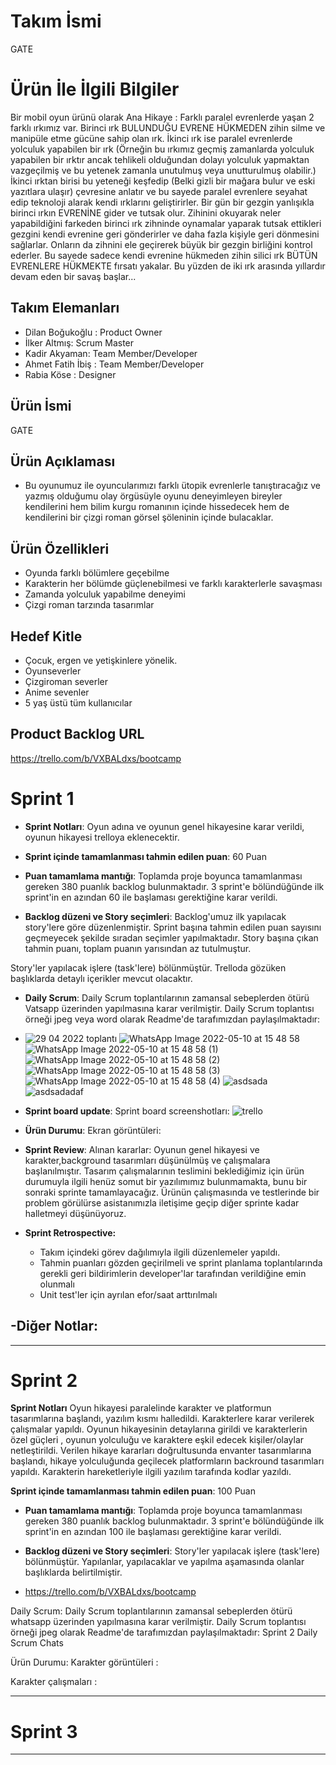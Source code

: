 # **Takım İsmi**

GATE

# Ürün İle İlgili Bilgiler
Bir mobil oyun ürünü olarak Ana Hikaye :
Farklı paralel evrenlerde yaşan 2 farklı ırkımız var. Birinci ırk BULUNDUĞU EVRENE HÜKMEDEN zihin silme ve manipüle etme gücüne sahip olan ırk. 
İkinci ırk ise paralel evrenlerde yolculuk yapabilen bir ırk (Örneğin bu ırkımız geçmiş zamanlarda yolculuk yapabilen bir ırktır ancak tehlikeli olduğundan dolayı yolculuk yapmaktan vazgeçilmiş ve bu yetenek zamanla unutulmuş veya unutturulmuş olabilir.)
İkinci ırktan birisi bu yeteneği keşfedip (Belki gizli bir mağara bulur ve eski yazıtlara ulaşır) çevresine anlatır ve bu sayede paralel evrenlere seyahat edip teknoloji alarak kendi ırklarını geliştirirler.
Bir gün bir gezgin yanlışıkla birinci ırkın EVRENİNE gider ve tutsak olur. Zihinini okuyarak neler yapabildiğini farkeden birinci ırk zihninde oynamalar yaparak tutsak ettikleri gezgini kendi evrenine geri gönderirler ve daha fazla kişiyle geri dönmesini sağlarlar. Onların da zihnini ele geçirerek büyük bir gezgin birliğini kontrol ederler. Bu sayede sadece kendi evrenine hükmeden zihin silici ırk BÜTÜN EVRENLERE HÜKMEKTE fırsatı yakalar. Bu yüzden de iki ırk arasında yıllardır devam eden bir savaş başlar...


## Takım Elemanları

- Dilan Boğukoğlu : Product Owner 
- İlker Altmış: Scrum Master
- Kadir Akyaman: Team Member/Developer
- Ahmet Fatih İbiş : Team Member/Developer
- Rabia Köse : Designer

## Ürün İsmi

GATE

## Ürün Açıklaması

- Bu oyunumuz ile oyuncularımızı farklı ütopik evrenlerle tanıştıracağız ve yazmış olduğumu olay örgüsüyle oyunu deneyimleyen bireyler kendilerini hem bilim kurgu romanının içinde hissedecek hem de kendilerini bir çizgi roman görsel şöleninin içinde bulacaklar.

## Ürün Özellikleri

- Oyunda farklı bölümlere geçebilme
- Karakterin her bölümde güçlenebilmesi ve farklı karakterlerle savaşması
- Zamanda yolculuk yapabilme deneyimi
- Çizgi roman tarzında tasarımlar

## Hedef Kitle

- Çocuk, ergen ve yetişkinlere yönelik.
- Oyunseverler
- Çizgiroman severler
- Anime sevenler
- 5 yaş üstü tüm kullanıcılar

## Product Backlog URL

https://trello.com/b/VXBALdxs/bootcamp

# Sprint 1

- **Sprint Notları**: Oyun adına ve oyunun genel hikayesine karar verildi, oyunun hikayesi trelloya eklenecektir.

- **Sprint içinde tamamlanması tahmin edilen puan**: 60 Puan

- **Puan tamamlama mantığı**: Toplamda proje boyunca tamamlanması gereken 380 puanlık backlog bulunmaktadır. 3 sprint'e bölündüğünde ilk sprint'in en azından 60 ile başlaması gerektiğine karar verildi.

- **Backlog düzeni ve Story seçimleri**: Backlog'umuz ilk yapılacak story'lere göre düzenlenmiştir. Sprint başına tahmin edilen puan sayısını geçmeyecek şekilde sıradan seçimler yapılmaktadır. Story başına çıkan tahmin puanı, toplam puanın yarısından az tutulmuştur. 

Story'ler yapılacak işlere (task'lere) bölünmüştür. Trelloda gözüken başlıklarda detaylı içerikler mevcut olacaktır.

- **Daily Scrum**: Daily Scrum toplantılarının zamansal sebeplerden ötürü Vatsapp üzerinden yapılmasına karar verilmiştir. Daily Scrum toplantısı örneği jpeg veya word olarak Readme'de tarafımızdan paylaşılmaktadır: 
- ![29 04  2022 toplantı](https://user-images.githubusercontent.com/89348800/167632688-5b1927ac-cf28-454d-a4c2-faf11ebafdde.PNG)
![WhatsApp Image 2022-05-10 at 15 48 58](https://user-images.githubusercontent.com/89348800/167632695-d0727c5c-5fc9-4460-955f-58d97ec39ee6.jpeg)
![WhatsApp Image 2022-05-10 at 15 48 58 (1)](https://user-images.githubusercontent.com/89348800/167632696-e538817c-224d-4288-b53f-9b060e294f20.jpeg)
![WhatsApp Image 2022-05-10 at 15 48 58 (2)](https://user-images.githubusercontent.com/89348800/167632699-e2ddc2e7-cae9-4105-9ea5-0b9474bf5b15.jpeg)
![WhatsApp Image 2022-05-10 at 15 48 58 (3)](https://user-images.githubusercontent.com/89348800/167632700-15aff2f5-fa57-4b3e-b948-e4d535f2d0a9.jpeg)
![WhatsApp Image 2022-05-10 at 15 48 58 (4)](https://user-images.githubusercontent.com/89348800/167632702-d6dcc058-c3f7-4f38-932d-971bd2d617f7.jpeg)
![asdsada](https://user-images.githubusercontent.com/89348800/167632705-955f9d4c-387e-4725-8fa0-86680ba13278.PNG)
![asdsadadaf](https://user-images.githubusercontent.com/89348800/167632708-b06d87da-e9db-40db-8e3f-d67ec8a79c3c.PNG)


- **Sprint board update**: Sprint board screenshotları: ![trello](https://user-images.githubusercontent.com/89348800/167611768-723f1a34-2051-426a-9dfd-d3f73dc6dcff.PNG)



- **Ürün Durumu**: Ekran görüntüleri:
  

- **Sprint Review**: 
Alınan kararlar: Oyunun genel hikayesi ve karakter,background tasarımları düşünülmüş ve çalışmalara başlanılmıştır. Tasarım çalışmalarının teslimini beklediğimiz için ürün durumuyla ilgili henüz somut bir yazılımımız bulunmamakta, bunu bir sonraki sprinte tamamlayacağız. Ürünün çalışmasında ve testlerinde bir problem görülürse asistanımızla iletişime geçip diğer sprinte kadar halletmeyi düşünüyoruz. 

- **Sprint Retrospective:**
  - Takım içindeki görev dağılımıyla ilgili düzenlemeler yapıldı.
  - Tahmin puanları gözden geçirilmeli ve sprint planlama toplantılarında gerekli geri bildirimlerin developer'lar tarafından verildiğine emin olunmalı
  - Unit test'ler için ayrılan efor/saat arttırılmalı 

-**Diğer Notlar**:
- 

---

# Sprint 2
**Sprint Notları** Oyun hikayesi paralelinde karakter ve platformun tasarımlarına başlandı, yazılım kısmı halledildi.
Karakterlere karar verilerek çalışmalar yapıldı. Oyunun hikayesinin detaylarına girildi ve karakterlerin özel güçleri , oyunun yolculuğu ve karaktere eşkil edecek kişiler/olaylar netleştirildi. Verilen hikaye kararları doğrultusunda envanter tasarımlarına başlandı, hikaye yolculuğunda geçilecek platformların backround tasarımları yapıldı. Karakterin hareketleriyle ilgili yazılım tarafında kodlar yazıldı. 

**Sprint içinde tamamlanması tahmin edilen puan**: 100 Puan


- **Puan tamamlama mantığı**: Toplamda proje boyunca tamamlanması gereken 380 puanlık backlog bulunmaktadır. 3 sprint'e bölündüğünde ilk sprint'in en azından 100 ile başlaması gerektiğine karar verildi.


- **Backlog düzeni ve Story seçimleri**: Story'ler yapılacak işlere (task'lere) bölünmüştür. Yapılanlar, yapılacaklar ve yapılma aşamasında olanlar başlıklarda belirtilmiştir. 
- https://trello.com/b/VXBALdxs/bootcamp

 Daily Scrum: Daily Scrum toplantılarının zamansal sebeplerden ötürü whatsapp üzerinden yapılmasına karar verilmiştir. Daily Scrum toplantısı örneği jpeg olarak Readme'de tarafımızdan paylaşılmaktadır: Sprint 2 Daily Scrum Chats
 
 Ürün Durumu: Karakter görüntüleri : 
 
 Karakter çalışmaları : 




---

# Sprint 3

---
